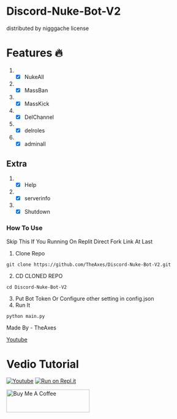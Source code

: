 # Discord-Nuke-Bot-V2
distributed by nigggache license



# Features 🔥
1. -[x] NukeAll
2. -[x] MassBan
3. -[x] MassKick
4. -[x] DelChannel
5. -[x] delroles
6. -[x] adminall

## Extra
1. -[x] Help
2. -[x] serverinfo
3. -[x] Shutdown

### How To Use
Skip This If You Running On Replit Direct Fork Link At Last
1. Clone Repo
```
git clone https://github.com/TheAxes/Discord-Nuke-Bot-V2.git
```
2. CD CLONED REPO
```
cd Discord-Nuke-Bot-V2
```
3. Put Bot Token Or Configure other setting in config.json
4. Run It
```
python main.py 
```


Made By - TheAxes

[Youtube](https://www.youtube.com/channel/UCMEhNSLa2O6WQqtqpjwu-sw)


# Vedio Tutorial 
[![Youtube](https://media.discordapp.net/attachments/984383210710507590/1001911829087391844/download_1.jpeg)](https://youtu.be/PiVOMD0sLb4)
[![Run on Repl.it](https://repl.it/badge/github/replit/replbox)](https://replit.com/github/TheAxes/Discord-Nuke-Bot-V2)

<a href="https://www.buymeacoffee.com/AshOp" target="_blank"><img src="https://cdn.buymeacoffee.com/buttons/v2/default-yellow.png" alt="Buy Me A Coffee" style="height: 60px !important;width: 217px !important;" ></a>
